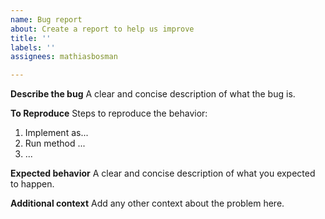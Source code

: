 ```yaml
---
name: Bug report
about: Create a report to help us improve
title: ''
labels: ''
assignees: mathiasbosman

---
```


**Describe the bug**
A clear and concise description of what the bug is.

**To Reproduce**
Steps to reproduce the behavior:
1. Implement as...
2. Run method ...
3. ...

**Expected behavior**
A clear and concise description of what you expected to happen.

**Additional context**
Add any other context about the problem here.
